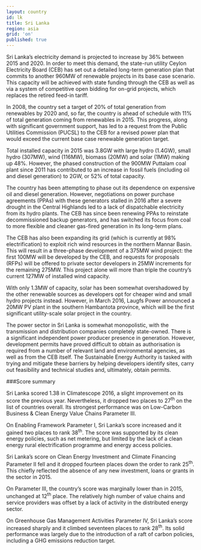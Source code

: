 ```yaml
---
layout: country
id: lk
title: Sri Lanka
region: asia
grid: 'on'
published: true
---
```

Sri Lanka’s electricity demand is projected to increase by 36% between 2015 and 2020. In order to meet this demand, the state-run utility Ceylon Electricity Board (CEB) has set out a detailed long-term generation plan that commits to another 960MW of renewable projects in its base case scenario. This capacity will be achieved with state funding through the CEB as well as via a system of competitive open bidding for on-grid projects, which replaces the retired feed-in tariff.

In 2008, the country set a target of 20% of total generation from renewables by 2020 and, so far, the country is ahead of schedule with 11% of total generation coming from renewables in 2015. This progress, along with significant government support, has led to a request from the Public Utilities Commission (PUCSL) to the CEB for a revised power plan that would exceed the current base case renewable generation target.

Total installed capacity in 2015 was 3.8GW with large hydro (1.4GW), small hydro (307MW), wind (116MW), biomass (20MW) and solar (1MW) making up 48%. However, the phased construction of the 900MW Puttalam coal plant since 2011 has contributed to an increase in fossil fuels (including oil and diesel generation) to 2GW, or 52% of total capacity.

The country has been attempting to phase out its dependence on expensive oil and diesel generation. However, negotiations on power purchase agreements (PPAs) with these generators stalled in 2016 after a severe drought in the Central Highlands led to a lack of dispatchable electricity from its hydro plants. The CEB has since been renewing PPAs to reinstate decommissioned backup generators, and has switched its focus from coal to more flexible and cleaner gas-fired generation in its long-term plans. 

The CEB has also been expanding its grid (which is currently at 98% electrification) to exploit rich wind resources in the northern Mannar Basin. This will result in a three-phase development of a 375MW wind project: the first 100MW will be developed by the CEB, and requests for proposals (RFPs) will be offered to private sector developers in 25MW increments for the remaining 275MW. This project alone will more than triple the country’s current 127MW of installed wind capacity.

With only 1.3MW of capacity, solar has been somewhat overshadowed by the other renewable sources as developers opt for cheaper wind and small hydro projects instead. However, in March 2016, Laugfs Power announced a 20MW PV plant in the southern Hambantota province, which will be the first significant utility-scale solar project in the country.

The power sector in Sri Lanka is somewhat monopolistic, with the transmission and distribution companies completely state-owned. There is a significant independent power producer presence in generation. However, development permits have proved difficult to obtain as authorisation is required from a number of relevant land and environmental agencies, as well as from the CEB itself. The Sustainable Energy Authority is tasked with trying and mitigate these barriers by helping developers identify sites, carry out feasibility and technical studies and, ultimately, obtain permits.


###Score summary

Sri Lanka scored 1.38 in Climatescope 2016, a slight improvement on its score the previous year. Nevertheless, it dropped two places to 27<sup>th</sup> on the list of countries overall. Its strongest performance was on Low-Carbon Business & Clean Energy Value Chains Parameter III.

On Enabling Framework Parameter I, Sri Lanka’s score increased and it gained two places to rank 38<sup>th</sup>. The score was supported by its clean energy policies, such as net metering, but limited by the lack of a clean energy rural electrification programme and energy access policies.

Sri Lanka’s score on Clean Energy Investment and Climate Financing Parameter II fell and it dropped fourteen places down the order to rank 25<sup>th</sup>. This chiefly reflected the absence of any new investment, loans or grants in the sector in 2015. 

On Parameter III, the country’s score was marginally lower than in 2015, unchanged at 12<sup>th</sup> place. The relatively high number of value chains and service providers was offset by a lack of activity in the distributed energy sector.

On Greenhouse Gas Management Activities Parameter IV, Sri Lanka’s score increased sharply and it climbed seventeen  places to rank 28<sup>th</sup>. Its solid performance was largely due to the introduction of a raft of carbon policies, including a GHG emissions reduction target.
